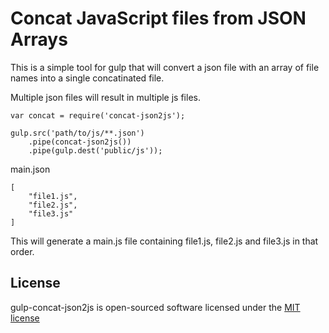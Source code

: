 Concat JavaScript files from JSON Arrays
========================================

This is a simple tool for gulp that will convert a json file with an array of file names into a single concatinated file.

Multiple json files will result in multiple js files.

```
var concat = require('concat-json2js');

gulp.src('path/to/js/**.json')
	.pipe(concat-json2js())
	.pipe(gulp.dest('public/js'));
```

main.json
```
[
	"file1.js",
	"file2.js",
	"file3.js"
]
```

This will generate a main.js file containing file1.js, file2.js and file3.js in that order.

License
----------

gulp-concat-json2js is open-sourced software licensed under the [MIT license](http://opensource.org/licenses/MIT)